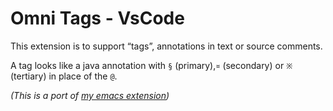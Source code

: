 # Omni Tags - VsCode

This extension is to support “tags”, annotations in text or source comments. 

A tag looks like a java annotation with `§` (primary),`¤` (secondary) or `※` (tertiary) in place of the `@`.


*(This is a port of [my emacs extension](https://github.com/AdrieanKhisbe/omni-tags.el))*

